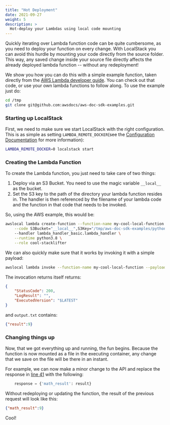 ```yaml
---
title: "Hot Deployment"
date: 2021-09-27
weight: 5
description: >
  Hot-deploy your Lambdas using local code mounting
---
```


Quickly iterating over Lambda function code can be quite cumbersome, as you need to deploy your function on every change. 
With LocalStack you can avoid this hurdle by mounting your code directly from the source folder. 
This way, any saved change inside your source file directly affects the already deployed lambda function -- without any redeployment!

We show you how you can do this with a simple example function, taken directly from the [AWS Lambda developer guide](https://github.com/awsdocs/aws-doc-sdk-examples/blob/main/python/example_code/lambda/boto_client_examples/lambda_handler_basic.py).
You can check out that code, or use your own lambda functions to follow along. 
To use the example just do:
```sh
cd /tmp
git clone git@github.com:awsdocs/aws-doc-sdk-examples.git
```


### Starting up LocalStack 

First, we need to make sure we start LocalStack with the right configuration.
This is as simple as setting `LAMBDA_REMOTE_DOCKER`(see the [Configuration Documentation](../../../understanding-localstack/configuration/#lambda) for more information):

```sh
LAMBDA_REMOTE_DOCKER=0 localstack start
```

### Creating the Lambda Function

To create the Lambda function, you just need to take care of two things:
1. Deploy via an S3 Bucket. You need to use the magic variable `__local__` as the bucket.
2. Set the S3 key to the path of the directory your lambda function resides in.
   The handler is then referenced by the filename of your lambda code and the function in that code that needs to be invoked.

So, using the AWS example, this would be:

```sh
awslocal lambda create-function --function-name my-cool-local-function \
    --code S3Bucket="__local__",S3Key="/tmp/aws-doc-sdk-examples/python/example_code/lambda/boto_client_examples" \         
    --handler lambda_handler_basic.lambda_handler \
    --runtime python3.8 \
    --role cool-stacklifter
```

We can also quickly make sure that it works by invoking it with a simple payload:

```sh
awslocal lambda invoke --function-name my-cool-local-function --payload '{"action": "square", "number": 3}' output.txt 
```

The invocation returns itself returns:

```json
{
    "StatusCode": 200,
    "LogResult": "",
    "ExecutedVersion": "$LATEST"
}
```
and `output.txt` contains:
```json
{"result":9}
```

### Changing things up

Now, that we got everything up and running, the fun begins. 
Because the function is now mounted as a file in the executing container, any change that we save on the file will be there in an instant. 

For example, we can now make a minor change to the API and replace the response in [line 41](https://github.com/awsdocs/aws-doc-sdk-examples/blob/main/python/example_code/lambda/boto_client_examples/lambda_handler_basic.py#L41) with the following:
```python
    response = {'math_result': result}
```
Without redeploying or updating the function, the result of the previous request will look like this:
```json
{"math_result":9}
```
Cool!
